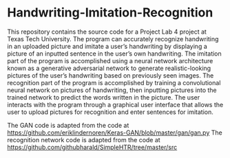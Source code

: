 # Handwriting-Imitation-Recognition

This repository contains the source code for a Project Lab 4 project at Texas Tech University. The program can accurately recognize handwriting in an uploaded picture and imitate a user’s handwriting by displaying a picture of an inputted sentence in the user’s own handwriting. The imitation part of the program is accomplished using a neural network architecture known as a generative adversarial network to generate realistic-looking pictures of the user’s handwriting based on previously seen images. The recognition part of the program is accomplished by training a convolutional neural network on pictures of handwriting, then inputting pictures into the trained network to predict the words written in the picture. The user interacts with the program through a graphical user interface that allows the user to upload pictures for recognition and enter sentences for imitation.

The GAN code is adapted from the code at https://github.com/eriklindernoren/Keras-GAN/blob/master/gan/gan.py
The recognition network code is adapted from the code at https://github.com/githubharald/SimpleHTR/tree/master/src
